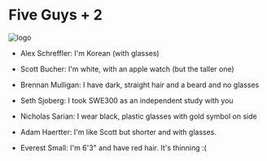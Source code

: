 # Five Guys + 2
![logo](https://imgur.com/sh5k70K.png)
- Alex Schreffler: I'm Korean (with glasses)

- Scott Bucher: I'm white, with an apple watch (but the taller one)

- Brennan Mulligan: I have dark, straight hair and a beard and no glasses

- Seth Sjoberg: I took SWE300 as an independent study with you

- Nicholas Sarian: I wear black, plastic glasses with gold symbol on side

- Adam Haertter: I'm like Scott but shorter and with glasses.

- Everest Small: I'm 6'3" and have red hair. It's thinning :(
